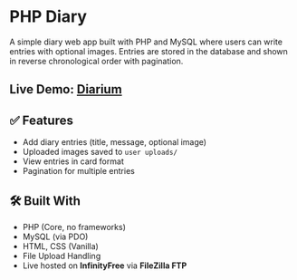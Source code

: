 # PHP Diary
A simple diary web app built with PHP and MySQL where users can write entries with optional images. Entries are stored in the database and shown in reverse chronological order with pagination.


## Live Demo:  [Diarium](diarium.infinityfreeapp.com)


## ✅ Features
- Add diary entries (title, message, optional image)
- Uploaded images saved to `user uploads/`
- View entries in card format
- Pagination for multiple entries


## 🛠 Built With
- PHP (Core, no frameworks)
- MySQL (via PDO)
- HTML, CSS (Vanilla)
- File Upload Handling
- Live hosted on **InfinityFree** via **FileZilla FTP**



